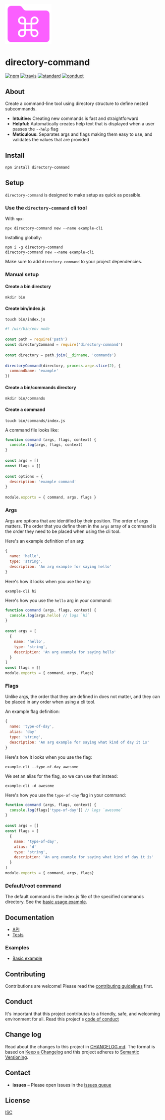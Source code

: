 <img src="docs/directory-command.svg" width=150>

# directory-command

[![npm][npm-image]][npm-url]
[![travis][travis-image]][travis-url]
[![standard][standard-image]][standard-url]
[![conduct][conduct]][conduct-url]

[npm-image]: https://img.shields.io/npm/v/directory-command.svg?style=flat-square
[npm-url]: https://www.npmjs.com/package/directory-command
[travis-image]: https://img.shields.io/travis/sethvincent/directory-command.svg?style=flat-square
[travis-url]: https://travis-ci.org/sethvincent/directory-command
[standard-image]: https://img.shields.io/badge/code%20style-standard-brightgreen.svg?style=flat-square
[standard-url]: http://npm.im/standard
[conduct]: https://img.shields.io/badge/code%20of%20conduct-contributor%20covenant-green.svg?style=flat-square
[conduct-url]: CONDUCT.md

## About

Create a command-line tool using directory structure to define nested subcommands.

- **Intuitive:** Creating new commands is fast and straightforward
- **Helpful:** Automatically creates help text that is displayed when a user passes the `--help` flag
- **Meticulous:** Separates args and flags making them easy to use, and validates the values that are provided

## Install

```sh
npm install directory-command
```

## Setup

`directory-command` is designed to make setup as quick as possible.

### Use the `directory-command` cli tool

With `npx`:

```console
npx directory-command new --name example-cli
```

Installing globally:

```console
npm i -g directory-command
directory-command new --name example-cli
```

Make sure to add `directory-command` to your project dependencies.

### Manual setup

#### Create a bin directory

```console
mkdir bin
```

#### Create bin/index.js

```console
touch bin/index.js
```

```js
#! /usr/bin/env node

const path = require('path')
const directoryCommand = require('directory-command')

const directory = path.join(__dirname, 'commands')

directoryCommand(directory, process.argv.slice(2), {
  commandName: 'example'
})
```

#### Create a bin/commands directory

```console
mkdir bin/commands
```

#### Create a command

```console
touch bin/commands/index.js
```

A command file looks like:

```js
function command (args, flags, context) {
  console.log(args, flags, context)
}

const args = []
const flags = []

const options = {
  description: 'example command'
}

module.exports = { command, args, flags }
```

### Args

Args are options that are identified by their position. The order of args matters. The order that you define them in the `args` array of a command is the order they need to be placed when using the cli tool.

Here's an example definition of an arg:

```js
{
  name: 'hello',
  type: 'string',
  description: 'An arg example for saying hello'
}
```

Here's how it looks when you use the arg:

```console
example-cli hi
```

Here's how you use the `hello` arg in your command:

```js
function command (args, flags, context) {
  console.log(args.hello) // logs `hi`
}

const args = [
  {
    name: 'hello',
    type: 'string',
    description: 'An arg example for saying hello'
  }
]
const flags = []
module.exports = { command, args, flags}
```

### Flags

Unlike args, the order that they are defined in does not matter, and they can be placed in any order when using a cli tool.

An example flag definition:

```js
{
  name: 'type-of-day',
  alias: 'day'
  type: 'string',
  description: 'An arg example for saying what kind of day it is'
}
```


Here's how it looks when you use the flag:

```console
example-cli --type-of-day awesome
```

We set an alias for the flag, so we can use that instead:

```console
example-cli -d awesome
```

Here's how you use the `type-of-day` flag in your command:

```js
function command (args, flags, context) {
  console.log(flags['type-of-day']) // logs `awesome`
}

const args = []
const flags = [
  {
    name: 'type-of-day',
    alias: 'd'
    type: 'string',
    description: 'An arg example for saying what kind of day it is'
  }
]
module.exports = { command, args, flags}
```

### Default/root command

The default command is the index.js file of the specified commands directory. See the [basic usage example](examples/basic-usage).

## Documentation
- [API](docs/api.md)
- [Tests](tests/)

### Examples
- [Basic example](examples/basic-usage)

## Contributing

Contributions are welcome! Please read the [contributing guidelines](CONTRIBUTING.md) first.

## Conduct

It's important that this project contributes to a friendly, safe, and welcoming environment for all. Read this project's [code of conduct](CONDUCT.md)

## Change log

Read about the changes to this project in [CHANGELOG.md](CHANGELOG.md). The format is based on [Keep a Changelog](http://keepachangelog.com/) and this project adheres to [Semantic Versioning](http://semver.org/).

## Contact

- **issues** – Please open issues in the [issues queue](https://github.com/sethvincent/directory-command/issues)

## License

[ISC](LICENSE.md)
